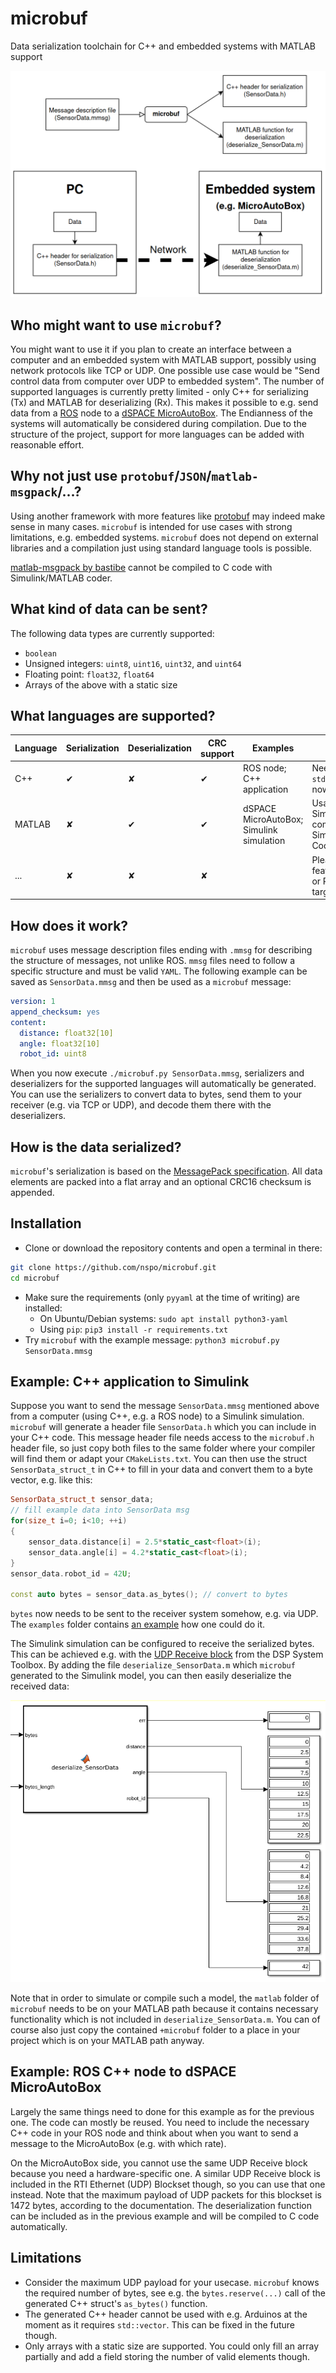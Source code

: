 # microbuf
Data serialization toolchain for C++ and embedded systems with MATLAB support

![Usage of microbuf](doc/microbuf-principle.png)

## Who might want to use `microbuf`?
You might want to use it if you plan to create an interface between a computer and an embedded system with MATLAB support, possibly using network protocols like TCP or UDP. 
One possible use case would be "Send control data from computer over UDP to embedded system". 
The number of supported languages is currently pretty limited - only C++ for serializing (Tx) and MATLAB for deserializing (Rx). 
This makes it possible to e.g. send data from a [ROS](https://www.ros.org/) node to a [dSPACE MicroAutoBox](https://www.dspace.com/en/inc/home/products/hw/micautob/microautobox2.cfm).
The Endianness of the systems will automatically be considered during compilation.
Due to the structure of the project, support for more languages can be added with reasonable effort.

## Why not just use `protobuf`/`JSON`/`matlab-msgpack`/...?
Using another framework with more features like [protobuf](https://github.com/protocolbuffers/protobuf) may indeed make sense in many cases.
`microbuf` is intended for use cases with strong limitations, e.g. embedded systems.
`microbuf` does not depend on external libraries and a compilation just using standard language tools
is possible.

[matlab-msgpack by bastibe](https://github.com/bastibe/matlab-msgpack) cannot be compiled to C code with Simulink/MATLAB coder.

## What kind of data can be sent?
The following data types are currently supported:
 - `boolean`
 - Unsigned integers: `uint8`, `uint16`, `uint32`, and `uint64`
 - Floating point: `float32`, `float64`
 - Arrays of the above with a static size
 
## What languages are supported?

| Language | Serialization | Deserialization | CRC support | Examples | Notes |
|---|---|---|---|---|---|
| C++ | ✔ | ✘ | ✔ | ROS node; C++ application | Needs `std::vector` right now |
| MATLAB | ✘ | ✔ | ✔ | dSPACE MicroAutoBox; Simulink simulation | Usable in Simulink; compiles with Simulink/MATLAB Coder |
| ... | ✘ | ✘ | ✘ | | Please open a feature request or PR for new target languages |

## How does it work?
`microbuf` uses message description files ending with `.mmsg` for describing the structure
of messages, not unlike ROS. 
`mmsg` files need to follow a specific structure and must be valid `YAML`. 
The following example can be saved as `SensorData.mmsg` and then be used as a `microbuf` message:

```yaml
version: 1
append_checksum: yes
content:
  distance: float32[10]
  angle: float32[10]
  robot_id: uint8
```

When you now execute `./microbuf.py SensorData.mmsg`, serializers and deserializers for the supported languages will automatically be generated.
You can use the serializers to convert data to bytes, send them to your receiver (e.g. via TCP or UDP), and decode them there with the deserializers.

## How is the data serialized?
`microbuf`'s serialization is based on the 
[MessagePack specification](https://github.com/msgpack/msgpack/blob/master/spec.md).
All data elements are packed into a flat array and an optional CRC16 checksum is appended.

## Installation
- Clone or download the repository contents and open a terminal in there:
```bash
git clone https://github.com/nspo/microbuf.git
cd microbuf
```
- Make sure the requirements (only `pyyaml` at the time of writing) are installed:
  - On Ubuntu/Debian systems: `sudo apt install python3-yaml`
  - Using `pip`: `pip3 install -r requirements.txt`
- Try `microbuf` with the example message: `python3 microbuf.py SensorData.mmsg`

## Example: C++ application to Simulink
Suppose you want to send the message `SensorData.mmsg` mentioned above from a computer (using C++, e.g. a ROS node) to a Simulink simulation.
`microbuf` will generate a header file `SensorData.h` which you can include in your C++ code.
This message header file needs access to the `microbuf.h` header file, so just copy both files to the same folder where your compiler will find them or adapt your `CMakeLists.txt`.
You can then use the struct `SensorData_struct_t` in C++ to fill in your data and convert them to a byte vector, e.g. like this:

```cpp
SensorData_struct_t sensor_data;
// fill example data into SensorData msg
for(size_t i=0; i<10; ++i)
{
    sensor_data.distance[i] = 2.5*static_cast<float>(i);
    sensor_data.angle[i] = 4.2*static_cast<float>(i);
}
sensor_data.robot_id = 42U;

const auto bytes = sensor_data.as_bytes(); // convert to bytes
```

`bytes` now needs to be sent to the receiver system somehow, e.g. via UDP. 
The `examples` folder contains [an example](examples/cpp_to_simulink_via_udp/udp_sender.cpp) how one could do it.

The Simulink simulation can be configured to receive the serialized bytes.
This can be achieved e.g. with the [UDP Receive block](https://www.mathworks.com/help/dsp/ref/udpreceive.html) from the DSP System Toolbox.
By adding the file `deserialize_SensorData.m` which `microbuf` generated to the Simulink model, you can then easily deserialize the received data:

![Simulink deserialization](doc/simulink-deserialization.png)

Note that in order to simulate or compile such a model, the `matlab` folder of `microbuf` needs to be on your MATLAB path because it contains necessary functionality which is not included in `deserialize_SensorData.m`.
You can of course also just copy the contained `+microbuf` folder to a place in your project which is on your MATLAB path anyway. 

## Example: ROS C++ node to dSPACE MicroAutoBox
Largely the same things need to done for this example as for the previous one.
The code can mostly be reused.
You need to include the necessary C++ code in your ROS node and think about when you want to send a message to the MicroAutoBox (e.g. with which rate).

On the MicroAutoBox side, you cannot use the same UDP Receive block because you need a hardware-specific one. 
A similar UDP Receive block is included in the RTI Ethernet (UDP) Blockset though, so you can use that one instead.
Note that the maximum payload of UDP packets for this blockset is 1472 bytes, according to the documentation.
The deserialization function can be included as in the previous example and will be compiled to C code automatically.

## Limitations

- Consider the maximum UDP payload for your usecase. `microbuf` knows the required number of bytes, see e.g. the `bytes.reserve(...)` call of the generated C++ struct's `as_bytes()` function.
- The generated C++ header cannot be used with e.g. Arduinos at the moment as it requires `std::vector`. This can be fixed in the future though.
- Only arrays with a static size are supported. You could only fill an array partially and add a field storing the number of valid elements though.